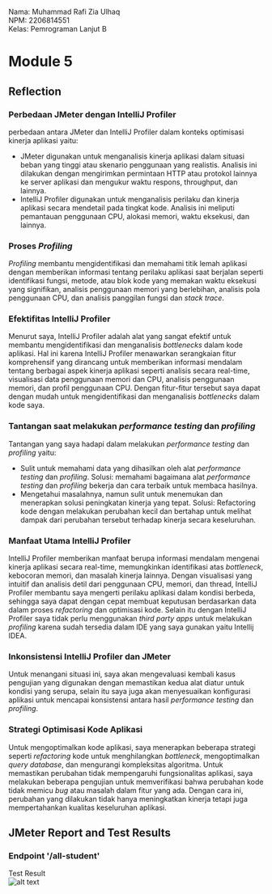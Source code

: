 Nama: Muhammad Rafi Zia Ulhaq<br>
NPM: 2206814551<br>
Kelas: Pemrograman Lanjut B<br>

# Module 5

## Reflection
### Perbedaan JMeter dengan IntelliJ Profiler
perbedaan antara JMeter dan IntelliJ Profiler dalam konteks optimisasi kinerja aplikasi yaitu:
* JMeter digunakan untuk menganalisis kinerja aplikasi dalam situasi beban yang tinggi atau skenario penggunaan yang realistis. Analisis ini dilakukan dengan mengirimkan permintaan HTTP atau protokol lainnya ke server aplikasi dan mengukur waktu respons, throughput, dan lainnya.
* IntelliJ Profiler digunakan untuk menganalisis perilaku dan kinerja aplikasi secara mendetail pada tingkat kode. Analisis ini meliputi pemantauan penggunaan CPU, alokasi memori, waktu eksekusi, dan lainnya.

### Proses *Profiling*
*Profiling* membantu mengidentifikasi dan memahami titik lemah aplikasi dengan memberikan informasi tentang perilaku aplikasi saat berjalan seperti identifikasi fungsi, metode, atau blok kode yang memakan waktu eksekusi yang signifikan, analisis penggunaan memori yang berlebihan, analisis pola penggunaan CPU, dan analisis panggilan fungsi dan *stack trace*.

### Efektifitas IntelliJ Profiler
Menurut saya, IntelliJ Profiler adalah alat yang sangat efektif untuk membantu mengidentifikasi dan menganalisis *bottlenecks* dalam kode aplikasi. Hal ini karena IntelliJ Profiler menawarkan serangkaian fitur komprehensif yang dirancang untuk memberikan informasi mendalam tentang berbagai aspek kinerja aplikasi seperti analisis secara real-time, visualisasi data penggunaan memori dan CPU, analisis penggunaan memori, dan profil penggunaan CPU. Dengan fitur-fitur tersebut saya dapat dengan mudah untuk mengidentifikasi dan menganalisis *bottlenecks* dalam kode saya.

### Tantangan saat melakukan *performance testing* dan *profiling*
Tantangan yang saya hadapi dalam melakukan *performance testing* dan *profiling* yaitu:
* Sulit untuk memahami data yang dihasilkan oleh alat *performance testing* dan *profiling*. Solusi: memahami bagaimana alat *performance testing* dan *profiling* bekerja dan cara terbaik untuk membaca hasilnya.
* Mengetahui masalahnya, namun sulit untuk menemukan dan menerapkan solusi peningkatan kinerja yang tepat. Solusi: Refactoring kode dengan melakukan perubahan kecil dan bertahap untuk melihat dampak dari perubahan tersebut terhadap kinerja secara keseluruhan.

### Manfaat Utama IntelliJ Profiler
IntelliJ Profiler memberikan manfaat berupa informasi mendalam mengenai kinerja aplikasi secara real-time, memungkinkan identifikasi atas *bottleneck*, kebocoran memori, dan masalah kinerja lainnya. Dengan visualisasi yang intuitif dan analisis detil dari penggunaan CPU, memori, dan thread, IntelliJ Profiler membantu saya mengerti perilaku aplikasi dalam kondisi berbeda, sehingga saya dapat dengan cepat membuat keputusan berdasarkan data dalam proses *refactoring* dan optimisasi kode. Selain itu dengan IntelliJ Profiler saya tidak perlu menggunakan *third party apps* untuk melakukan *profiling* karena sudah tersedia dalam IDE yang saya gunakan yaitu Intellij IDEA.

### Inkonsistensi IntelliJ Profiler dan JMeter
Untuk menangani situasi ini, saya akan mengevaluasi kembali kasus pengujian yang digunakan dengan memastikan kedua alat diatur untuk kondisi yang serupa, selain itu saya juga akan menyesuaikan konfigurasi aplikasi untuk mencapai konsistensi antara hasil *performance testing* dan *profiling*.

### Strategi Optimisasi Kode Aplikasi
Untuk mengoptimalkan kode aplikasi, saya menerapkan beberapa strategi seperti *refactoring* kode untuk menghilangkan *bottleneck*, mengoptimalkan *query database*, dan mengurangi kompleksitas algoritma. Untuk memastikan perubahan tidak mempengaruhi fungsionalitas aplikasi, saya melakukan beberapa pengujian untuk memverifikasi bahwa perubahan kode tidak memicu *bug* atau masalah dalam fitur yang ada. Dengan cara ini, perubahan yang dilakukan tidak hanya meningkatkan kinerja tetapi juga mempertahankan kualitas keseluruhan aplikasi.

## JMeter Report and Test Results
### Endpoint '/all-student'
Test Result<br>
![alt text](https://github.com/rafizia/exercise-profiling/tree/optimize/image/test-result-1.png?raw=true)